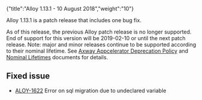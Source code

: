 {"title":"Alloy 1.13.1 - 10 August 2018","weight":"10"}

Alloy 1.13.1 is a patch release that includes one bug fix.

As of this release, the previous Alloy patch release is no longer supported. End of support for this version will be 2019-02-10 or until the next patch release. Note: major and minor releases continue to be supported according to their nominal lifetime. See [Axway Appcelerator Deprecation Policy](/docs/appc/AMPLIFY_Appcelerator_Services_Overview/Axway_Appcelerator_Deprecation_Policy/) and [Nominal Lifetimes](/docs/appc/AMPLIFY_Appcelerator_Services_Overview/Axway_Appcelerator_Product_Lifecycle/#NominalLifetimes) documents for details.

## Fixed issue

* [ALOY-1622](https://jira.appcelerator.org/browse/ALOY-1622) Error on sql migration due to undeclared variable
